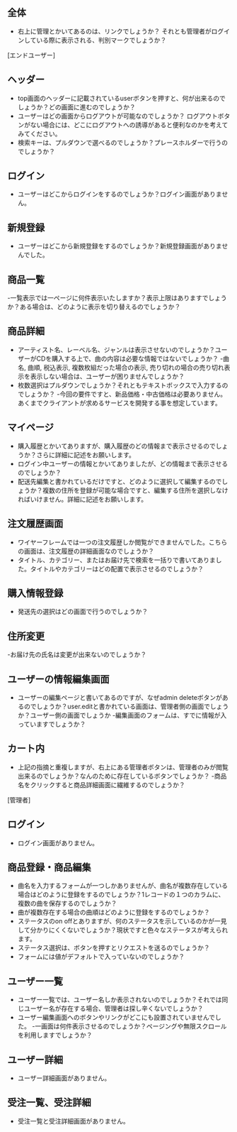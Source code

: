 ## 全体
- 右上に管理とかいてあるのは、リンクでしょうか？
 それとも管理者がログインしている際に表示される、判別マークでしょうか？

[エンドユーザー]
## ヘッダー
- top画面のヘッダーに記載されているuserボタンを押すと、何が出来るのでしょうか？どの画面に進むのでしょうか？
- ユーザーはどの画面からログアウトが可能なのでしょうか？
 ログアウトボタンがない場合には、どこにログアウトへの誘導があると便利なのかを考えてみてください。
- 検索キーは、プルダウンで選べるのでしょうか？プレースホルダーで行うのでしょうか？

## ログイン
- ユーザーはどこからログインをするのでしょうか？ログイン画面がありません。
## 新規登録
- ユーザーはどこから新規登録をするのでしょうか？新規登録画面がありませんでした。
## 商品一覧
-一覧表示では一ページに何件表示いたしますか？表示上限はありますでしょうか？ある場合は、どのように表示を切り替えるのでしょうか？

## 商品詳細
- アーティスト名、レーベル名、ジャンルは表示させないのでしょうか？ユーザーがCDを購入する上で、曲の内容は必要な情報ではないでしょうか？
-曲名, 曲順, 税込表示, 複数枚組だった場合の表示, 売り切れの場合の売り切れ表示を表示しない場合は、ユーザーが困りませんでしょうか？
- 枚数選択はプルダウンでしょうか？それともテキストボックスで入力するのでしょうか？
-今回の要件ですと、新品価格・中古価格は必要ありません。あくまでクライアントが求めるサービスを開発する事を想定しています。
 
## マイページ
- 購入履歴とかいてありますが、購入履歴のどの情報まで表示させるのでしょうか？さらに詳細に記述をお願いします。
- ログイン中ユーザーの情報とかいてありましたが、どの情報まで表示させるのでしょうか？
- 配送先編集と書かれているだけですと、どのように選択して編集するのでしょうか？複数の住所を登録が可能な場合ですと、編集する住所を選択しなければいけません。詳細に記述をお願いします。

## 注文履歴画面
- ワイヤーフレームでは一つの注文履歴しか閲覧ができませんでした。こちらの画面は、注文履歴の詳細画面なのでしょうか？
- タイトル、カテゴリー、またはお届け先で検索を一括りで書いてありました。タイトルやカテゴリーはどの配置で表示させるのでしょうか？
## 購入情報登録
- 発送先の選択はどの画面で行うのでしょうか？

## 住所変更
   -お届け先の氏名は変更が出来ないのでしょうか？

## ユーザーの情報編集画面
- ユーザーの編集ページと書いてあるのですが、なぜadmin deleteボタンがあるのでしょうか？user.editと書かれている画面は、管理者側の画面でしょうか？ユーザー側の画面でしょうか
-編集画面のフォームは、すでに情報が入っていますでしょうか？

## カート内
- 上記の指摘と重複しますが、右上にある管理者ボタンは、管理者のみが閲覧出来るのでしょうか？なんのために存在しているボタンでしょうか？
-商品名をクリックすると商品詳細画面に繊維するのでしょうか？
   
[管理者]
## ログイン
- ログイン画面がありません。

## 商品登録・商品編集
- 曲名を入力するフォームが一つしかありませんが、曲名が複数存在している場合はどのように登録をするのでしょうか？1レコードの１つのカラムに、複数の曲を保存するのでしょうか？
- 曲が複数存在する場合の曲順はどのように登録をするのでしょうか？
- ステータスのon offとありますが、何のステータスを示しているのかが一見して分かりにくくないでしょうか？現状ですと色々なステータスが考えられます。
- ステータス選択は、ボタンを押すとリクエストを送るのでしょうか？
- フォームには値がデフォルトで入っていないのでしょうか？

## ユーザー一覧
- ユーザー一覧では、ユーザー名しか表示されないのでしょうか？それでは同じユーザー名が存在する場合、管理者は探し辛くないでしょうか？
- ユーザー編集画面へのボタンやリンクがどこにも設置されていませんでした。
-一画面は何件表示させるのでしょうか？ページングや無限スクロールを利用しますでしょうか？

## ユーザー詳細
- ユーザー詳細画面がありません。
## 受注一覧、受注詳細
- 受注一覧と受注詳細画面がありません。
